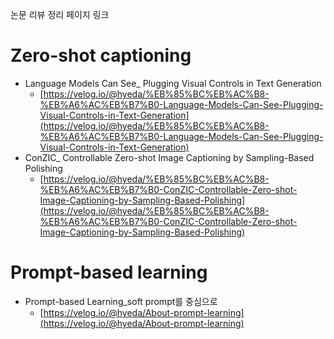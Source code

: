 논문 리뷰 정리 페이지 링크

# Zero-shot captioning
- Language Models Can See_ Plugging Visual Controls in Text Generation
  - [https://velog.io/@hyeda/%EB%85%BC%EB%AC%B8-%EB%A6%AC%EB%B7%B0-Language-Models-Can-See-Plugging-Visual-Controls-in-Text-Generation](https://velog.io/@hyeda/%EB%85%BC%EB%AC%B8-%EB%A6%AC%EB%B7%B0-Language-Models-Can-See-Plugging-Visual-Controls-in-Text-Generation)
- ConZIC_ Controllable Zero-shot Image Captioning by Sampling-Based Polishing
  - [https://velog.io/@hyeda/%EB%85%BC%EB%AC%B8-%EB%A6%AC%EB%B7%B0-ConZIC-Controllable-Zero-shot-Image-Captioning-by-Sampling-Based-Polishing](https://velog.io/@hyeda/%EB%85%BC%EB%AC%B8-%EB%A6%AC%EB%B7%B0-ConZIC-Controllable-Zero-shot-Image-Captioning-by-Sampling-Based-Polishing)

# Prompt-based learning
- Prompt-based Learning_soft prompt를 중심으로
  - [https://velog.io/@hyeda/About-prompt-learning](https://velog.io/@hyeda/About-prompt-learning)
